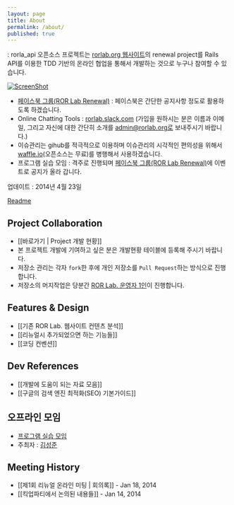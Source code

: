 ```yaml
---
layout: page
title: About
permalink: /about/
published: true
---
```


: rorla_api 오픈소스 프로젝트는 [rorlab.org 웹사이트](http://rorlab.org)의 renewal project를 Rails API를 이용한 TDD 기반의 온라인 협업을 통해서 개발하는 것으로 누구나 참여할 수 있습니다. 

[![ScreenShot](http://i1.ytimg.com/vi/S9UaoxztBTA/1.jpg?time=1394154530273)](http://youtu.be/S9UaoxztBTA)

- [페이스북 그룹(ROR Lab Renewal)](https://www.facebook.com/groups/rorlabrenewal/) : 페이스북은 간단한 공지사항 정도로 활용하도록 하겠습니다. 
- Online Chatting Tools : [rorlab.slack.com](http://rorlab.slack.com) (가입을 원하시는 분은 이름과 이메일, 그리고 자신에 대한 간단히 소개를 admin@rorlab.org로 보내주시기 바랍니다.)
- 이슈관리는 gihub를 적극적으로 이용하며 이슈관리의 시각적인 편의성을 위해서 [waffle.io](https://waffle.io/RORLabNew/rorla_api)(오픈소스는 무료)를 병행해서 사용하겠습니다. 
- 프로그램 실습 모임 : 격주로 진행되며 [페이스북 그룹(ROR Lab Renewal)](https://www.facebook.com/groups/rorlabrenewal/)에 이벤트로 공지가 올라 갑니다. 

업데이트 : 2014년 4월 23일 

[Readme](https://github.com/RORLabNew/rorla_api/blob/master/README.md)

## Project Collaboration
* [[바로가기 | Project 개발 현황]]
* 본 프로젝트 개발에 기여하고 싶은 분은 개발현황 테이블에 등록해 주시기 바랍니다. 
* 저장소 관리는 각자 `fork`한 후에 개인 저장소를 `Pull Request`하는 방식으로 진행합니다. 
* 저장소의 머지작업은 당분간 [ROR Lab. 운영자 1인](mailto:rorlab@gmail.com)이 진행합니다. 

## Features & Design
* [[기존 ROR Lab. 웹사이트 컨텐츠 분석]]
* [[리뉴얼시 추가되었으면 하는 기능들]]
* [[코딩 컨벤션]]

## Dev References
* [[개발에 도움이 되는 자료 모음]]
* [[구글의 검색 엔진 최적화(SEO) 기본가이드]]

## 오프라인 모임
* [프로그램 실습 모임](https://github.com/RORLabNew/rorla_api/wiki/프로그래밍-실습-모임)
* 주최자 : [김성준](https://www.facebook.com/seongjun.p.kim)

## Meeting History
* [[제1회 리뉴얼 온라인 미팅 | 회의록]] - Jan 18, 2014
* [[킥업파티에서 논의된 내용들]] - Jan 14, 2014